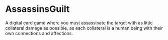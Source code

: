 # AssassinsGuilt
A digital card game where you must assassinate the target with as little collateral damage as possible, as each collateral is a human being with their own connections and affections.
